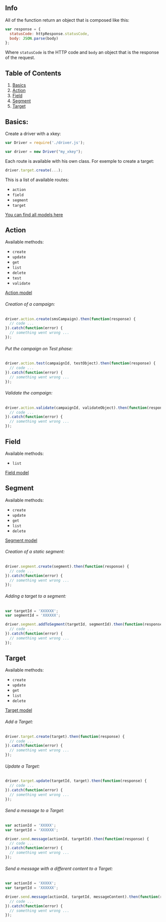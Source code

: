 Info
--

All of the function return an object that is composed like this:

```javascript
var response = {
  statusCode: httpResponse.statusCode,
  body: JSON.parse(body)
};
```

Where `statusCode` is the HTTP code and `body` an object that is the response of the request.

## Table of Contents

  1. [Basics](#Basics)
  1. [Action](#Action)
  1. [Field](#Field)
  1. [Segment](#Segment)
  1. [Target](#Target)

## Basics:

Create a driver with a xkey:
```javascript
var Driver = require('./driver.js');

var driver = new Driver("my_xkey");
```

Each route is available with his own class. For exemple to create a target:
```javascript
driver.target.create(...);
```
This is a list of available routes:
  + `action`
  + `field`
  + `segment`
  + `target`

[You can find all models here](../../docs/en/models.md)

## Action

Available methods:
  + `create`
  + `update`
  + `get`
  + `list`
  + `delete`
  + `test`
  + `validate`

[Action model](../../docs/en/models.md#Action)

###### Creation of a campaign:

```javascript
driver.action.create(smsCampaign).then(function(response) {
  // code ...
}).catch(function(error) {
  // something went wrong ...
});
```

###### Put the campaign on Test phase:

```javascript
driver.action.test(campaignId, testObject).then(function(response) {
  // code ...
}).catch(function(error) {
  // something went wrong ...
});
```

###### Validate the campaign:

```javascript
driver.action.validate(campaignId, validateObject).then(function(response) {
  // code ...
}).catch(function(error) {
  // something went wrong ...
});
```

## Field

Available methods:
  + `list`

[Field model](../../docs/en/models.md#Field)

## Segment

Available methods:
  + `create`
  + `update`
  + `get`
  + `list`
  + `delete`

[Segment model](../../docs/en/models.md#Segment)

###### Creation of a static segment:

```javascript
driver.segment.create(segment).then(function(response) {
  // code ...
}).catch(function(error) {
  // something went wrong ...
});
```

###### Adding a target to a segment:

```javascript
var targetId = 'XXXXXX';
var segmentId = 'XXXXXX';

driver.segment.addToSegment(targetId, segmentId).then(function(response) {
  // code ...
}).catch(function(error) {
  // something went wrong ...
});
```

## Target

Available methods:
  + `create`
  + `update`
  + `get`
  + `list`
  + `delete`

[Target model](../../docs/en/models.md#Target)

###### Add a Target:

```javascript
driver.target.create(target).then(function(response) {
  // code ...
}).catch(function(error) {
  // something went wrong ...
});
```

###### Update a Target:

```javascript
driver.target.update(targetId, target).then(function(response) {
  // code ...
}).catch(function(error) {
  // something went wrong ...
});
```

###### Send a message to a Target:

```javascript
var actionId = 'XXXXX';
var targetId = 'XXXXXX';

driver.send.message(actionId, targetId).then(function(response) {
  // code ...
}).catch(function(error) {
  // something went wrong ...
});
```

###### Send a message with a different content to a Target:

```javascript
var actionId = 'XXXXX';
var targetId = 'XXXXXX';

driver.send.message(actionId, targetId, messageContent).then(function(response) {
  // code ...
}).catch(function(error) {
  // something went wrong ...
});
```
